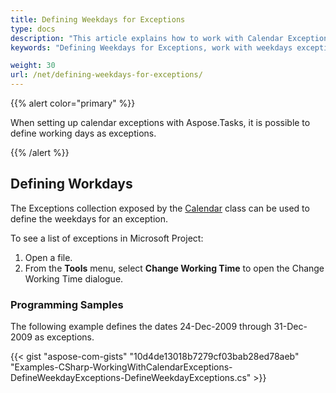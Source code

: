 ```yaml
---
title: Defining Weekdays for Exceptions
type: docs
description: "This article explains how to work with Calendar Exception using Aspose.Tasks for .NET"
keywords: "Defining Weekdays for Exceptions, work with weekdays exceptions, weekday calendar exception, Aspose.Tasks, C#"

weight: 30
url: /net/defining-weekdays-for-exceptions/
---
```


{{% alert color="primary" %}} 

When setting up calendar exceptions with Aspose.Tasks, it is possible to define working days as exceptions.

{{% /alert %}} 
## **Defining Workdays**
The Exceptions collection exposed by the [Calendar](https://apireference.aspose.com/tasks/net/aspose.tasks/calendar) class can be used to define the weekdays for an exception.

To see a list of exceptions in Microsoft Project:

1. Open a file.
2. From the **Tools** menu, select **Change Working Time** to open the Change Working Time dialogue.
### **Programming Samples**
The following example defines the dates 24-Dec-2009 through 31-Dec-2009 as exceptions.

{{< gist "aspose-com-gists" "10d4de13018b7279cf03bab28ed78aeb" "Examples-CSharp-WorkingWithCalendarExceptions-DefineWeekdayExceptions-DefineWeekdayExceptions.cs" >}}
